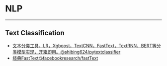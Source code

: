 # NLP
---

## Text Classification
- [文本分类工具，LR，Xgboost，TextCNN，FastText，TextRNN，BERT等分类模型实现，开箱即用。@shibing624/pytextclassifier](https://github.com/shibing624/pytextclassifier)
- [经典FastText@facebookresearch/fastText](https://github.com/facebookresearch/fastText.git)
